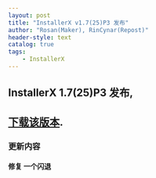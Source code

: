 ```yaml
---
layout: post
title: "InstallerX v1.7(25)P3 发布"
author: "Rosan(Maker), RinCynar(Repost)"
header-style: text
catalog: true
tags:
    - InstallerX
---
```


## InstallerX 1.7(25)P3 发布,
## [下载该版本](/file/InstallerX_1.7(25)-p3.apk).

### 更新内容

#### 修复 一个闪退